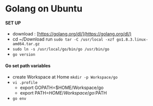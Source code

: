 # Golang on Ubuntu

#### SET UP
 * download : [https://golang.org/dl/](https://golang.org/dl/)
 * cd ~/Download run `sudo tar -C /usr/local -xzf go1.8.3.linux-amd64.tar.gz`
 * `sudo ln -s /usr/local/go/bin/go /usr/bin/go`
 * `go version`

#### Go set path variables
 * create Workspace at Home `mkdir -p Workspace/go`
 * `vi .profile`
   * export GOPATH=$HOME/Workspace/go
   * export PATH=$HOME/Workspace/go:$PATH
 * `go env`
